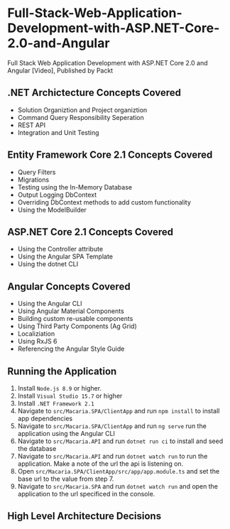# Full-Stack-Web-Application-Development-with-ASP.NET-Core-2.0-and-Angular
Full Stack Web Application Development with ASP.NET Core 2.0 and Angular [Video], Published by Packt

## .NET Archictecture Concepts Covered
* Solution Organiztion and Project organiztion
* Command Query Responsibility Seperation
* REST API
* Integration and Unit Testing

## Entity Framework Core 2.1 Concepts Covered
* Query Filters
* Migrations
* Testing using the In-Memory Database
* Output Logging DbContext
* Overriding DbContext methods to add custom functionality
* Using the ModelBuilder

## ASP.NET Core 2.1 Concepts Covered
* Using the Controller attribute 
* Using the Angular SPA Template
* Using the dotnet CLI

## Angular Concepts Covered
* Using the Angular CLI
* Using Angular Material Components
* Building custom re-usable components
* Using Third Party Components (Ag Grid)
* Localiziation
* Using RxJS 6
* Referencing the Angular Style Guide

## Running the Application
1. Install `Node.js 8.9` or higher.
2. Install `Visual Studio 15.7` or higher
3. Install `.NET Framework 2.1`
4. Navigate to `src/Macaria.SPA/ClientApp` and run `npm install` to install app dependencies
5. Navigate to `src/Macaria.SPA/ClientApp` and run `ng serve` run the application using the Angular CLI
6. Navigate to `src/Macaria.API` and run `dotnet run ci` to install and seed the database
7. Navigate to `src/Macaria.API` and run `dotnet watch run` to run the application. Make a note of the url the api is listening on.
8. Open `src/Macaria.SPA/ClientApp/src/app/app.module.ts` and set the base url to the value from step 7.
9. Navigate to `src/Macaria.SPA` and run `dotnet watch run` and open the application to the url specificed in the console.

## High Level Architecture Decisions
